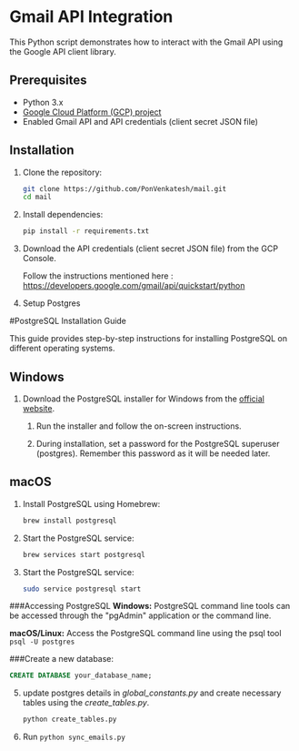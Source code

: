 # Gmail API Integration

This Python script demonstrates how to interact with the Gmail API using the Google API client library.

## Prerequisites

- Python 3.x
- [Google Cloud Platform (GCP) project](https://console.developers.google.com/)
- Enabled Gmail API and API credentials (client secret JSON file)

## Installation

1. Clone the repository:

   ```bash
   git clone https://github.com/PonVenkatesh/mail.git
   cd mail

2. Install dependencies:

    ```bash
    pip install -r requirements.txt

3. Download the API credentials (client secret JSON file) from the GCP Console. 
   
   Follow the instructions mentioned here : https://developers.google.com/gmail/api/quickstart/python
4. Setup Postgres

#PostgreSQL Installation Guide

This guide provides step-by-step instructions for installing PostgreSQL on different operating systems.

## Windows

1. Download the PostgreSQL installer for Windows from the [official website](https://www.postgresql.org/download/windows/).

   1. Run the installer and follow the on-screen instructions.

   2. During installation, set a password for the PostgreSQL superuser (postgres). Remember this password as it will be needed later.

## macOS

1. Install PostgreSQL using Homebrew:

   ```bash
   brew install postgresql
2. Start the PostgreSQL service:

    ```bash
    brew services start postgresql

3. Start the PostgreSQL service:

    ```bash
    sudo service postgresql start
   
###Accessing PostgreSQL
**Windows:** PostgreSQL command line tools can be accessed through the "pgAdmin" application or the command line.

**macOS/Linux:** Access the PostgreSQL command line using the psql tool
    ```psql -U postgres```

###Create a new database:

```sql
CREATE DATABASE your_database_name;
```

5. update postgres details in _global_constants.py_ and create necessary tables using the _create_tables.py_.
   ```bash
   python create_tables.py
6. Run `python sync_emails.py`